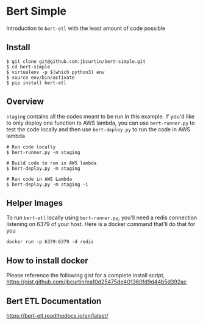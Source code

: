 # Bert Simple


Introduction to `bert-etl` with the least amount of code possible

## Install

```
$ git clone git@github.com:jbcurtin/bert-simple.git
$ cd bert-simple
$ virtualenv -p $(which python3) env
$ source env/bin/activate
$ pip install bert-etl
```

## Overview

`staging` contains all the codes meant to be run in this example. If you'd like to only deploy one function to AWS lambda, you can use `bert-runner.py` to test the code locally and then use `bert-deploy.py` to run the code in AWS lambda

```
# Run code locally
$ bert-runner.py -m staging

# Build code to run in AWS lambda
$ bert-deploy.py -m staging

# Run code in AWS Lambda
$ bert-deploy.py -m staging -i
```

## Helper Images

To run `bert-etl` locally using `bert-runner.py`, you'll need a redis connection listening on 6379 of your host. Here is a docker command that'll do that for you

```
docker run -p 6379:6379 -d redis
```

## How to install docker

Please reference the following gist for a complete install script, https://gist.github.com/jbcurtin/ea10d25475de401360fd9d44b5d392ac

## Bert ETL Documentation

https://bert-etl.readthedocs.io/en/latest/

